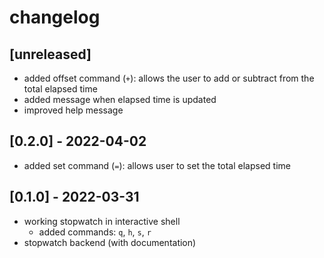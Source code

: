 # changelog

## [unreleased]
* added offset command (`+`): allows the user to add or subtract from the total
  elapsed time
* added message when elapsed time is updated
* improved help message

## [0.2.0] - 2022-04-02
* added set command (`=`): allows user to set the total elapsed time

## [0.1.0] - 2022-03-31
* working stopwatch in interactive shell
  * added commands: `q`, `h`, `s`, `r`
* stopwatch backend (with documentation)
